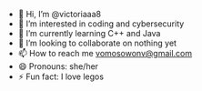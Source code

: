 - 👋 Hi, I’m @victoriaaa8
- 👀 I’m interested in coding and cybersecurity
- 🌱 I’m currently learning C++ and Java
- 💞️ I’m looking to collaborate on nothing yet
- 📫 How to reach me vomosowonv@gmail.com
- 😄 Pronouns: she/her
- ⚡ Fun fact: I love legos

<!---
victoriaaa8/victoriaaa8 is a ✨ special ✨ repository because its `README.md` (this file) appears on your GitHub profile.
You can click the Preview link to take a look at your changes.
--->
